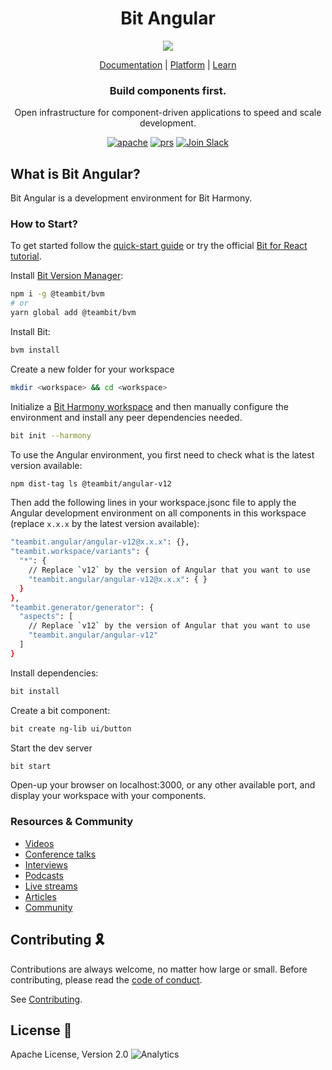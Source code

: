 <h1 align="center">Bit Angular</h1>
<p align="center">
  <img src="https://storage.googleapis.com/static.bit.dev/harmony-docs/readme-logo%20(2).png"/>
</p>

<p align="center">
  <a href="https://harmony-docs.bit.dev/">Documentation</a> |
  <a href="https://bit.dev/">Platform</a> |
  <a href="https://www.youtube.com/channel/UCuNkM3qIO79Q3-VrkcDiXfw">Learn</a>
</p>

<h3 align="center">
  Build components first.
</h3>

<p align="center">
Open infrastructure for component-driven applications to speed and scale development.
</p>

<p align="center">
<a href="https://opensource.org/licenses/Apache-2.0"><img alt="apache" src="https://img.shields.io/badge/License-Apache%202.0-blue.svg"></a>
<a href="https://github.com/teambit/bit/blob/master/CONTRIBUTING.md"><img alt="prs" src="https://img.shields.io/badge/PRs-welcome-brightgreen.svg"></a>
<a href="https://join.slack.com/t/bit-dev-community/shared_invite/zt-o2tim18y-UzwOCFdTafmFKEqm2tXE4w" ><img alt="Join Slack" src="https://img.shields.io/badge/Slack-Join%20Bit%20Slack-blueviolet"/></a>


## What is Bit Angular?

Bit Angular is a development environment for Bit Harmony.


### How to Start?

To get started follow the [quick-start guide](https://harmony-docs.bit.dev/getting-started/installing-bit) or try the official [Bit for React tutorial](https://harmony-docs.bit.dev/tutorials/react/create-and-consume-components).

Install [Bit Version Manager](https://harmony-docs.bit.dev/getting-started/installing-bit):

```bash
npm i -g @teambit/bvm
# or
yarn global add @teambit/bvm
```
Install Bit:

```bash
bvm install
```

Create a new folder for your workspace
```bash
mkdir <workspace> && cd <workspace>
```

Initialize a [Bit Harmony workspace](https://harmony-docs.bit.dev/getting-started/initializing-workspace) and then manually configure the environment and install any peer dependencies needed.
```bash
bit init --harmony
```

To use the Angular environment, you first need to check what is the latest version available:
```bash
npm dist-tag ls @teambit/angular-v12
```

Then add the following lines in your workspace.jsonc file to apply the Angular development environment on all components in this workspace (replace `x.x.x` by the latest version available):
```bash
"teambit.angular/angular-v12@x.x.x": {},
"teambit.workspace/variants": {
  "*": {
    // Replace `v12` by the version of Angular that you want to use
    "teambit.angular/angular-v12@x.x.x": { }
  }
},
"teambit.generator/generator": {
  "aspects": [
    // Replace `v12` by the version of Angular that you want to use
    "teambit.angular/angular-v12"
  ]
}
```

Install dependencies:

```bash
bit install
```

Create a bit component:

```bash
bit create ng-lib ui/button
```

Start the dev server

```bash
bit start
```

Open-up your browser on localhost:3000, or any other available port, and display your workspace with your components.


### Resources & Community

- [Videos](https://www.youtube.com/c/Bitdev/videos)
- [Conference talks](https://harmony-docs.bit.dev/resources/interviews)
- [Interviews](https://harmony-docs.bit.dev/resources/interviews)
- [Podcasts](https://harmony-docs.bit.dev/resources/podcasts)
- [Live streams](https://harmony-docs.bit.dev/resources/live-streams)
- [Articles](https://harmony-docs.bit.dev/resources/articles)
- [Community](https://harmony-docs.bit.dev/resources/community)


## Contributing 🎗️

Contributions are always welcome, no matter how large or small. Before contributing, please read the [code of conduct](https://github.com/teambit/bit/blob/master/CODE_OF_CONDUCT.md).

See [Contributing](https://github.com/teambit/bit/blob/master/CONTRIBUTING.md).

## License 💮

Apache License, Version 2.0
![Analytics](https://ga-beacon.appspot.com/UA-96032224-1/bit/readme)





